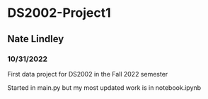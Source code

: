 # DS2002-Project1
## Nate Lindley
### 10/31/2022

First data project for DS2002 in the Fall 2022 semester

Started in main.py but my most updated work is in notebook.ipynb
